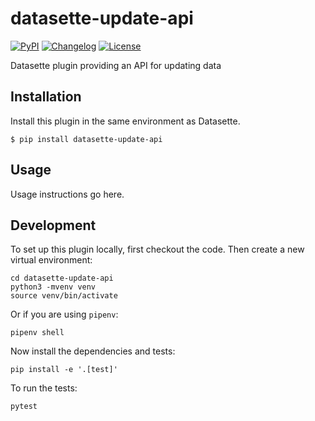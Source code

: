 # datasette-update-api

[![PyPI](https://img.shields.io/pypi/v/datasette-update-api.svg)](https://pypi.org/project/datasette-update-api/)
[![Changelog](https://img.shields.io/github/v/release/simonw/datasette-update-api?label=changelog)](https://github.com/simonw/datasette-update-api/releases)
[![License](https://img.shields.io/badge/license-Apache%202.0-blue.svg)](https://github.com/simonw/datasette-update-api/blob/master/LICENSE)

Datasette plugin providing an API for updating data

## Installation

Install this plugin in the same environment as Datasette.

    $ pip install datasette-update-api

## Usage

Usage instructions go here.

## Development

To set up this plugin locally, first checkout the code. Then create a new virtual environment:

    cd datasette-update-api
    python3 -mvenv venv
    source venv/bin/activate

Or if you are using `pipenv`:

    pipenv shell

Now install the dependencies and tests:

    pip install -e '.[test]'

To run the tests:

    pytest

